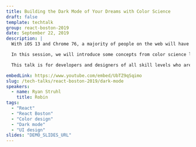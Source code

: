 ```yaml
---
title: Building the Dark Mode of Your Dreams with Color Science
draft: false
template: techtalk
group: react-boston-2019
date: September 22, 2019
description: |
  With iOS 13 and Chrome 76, a majority of people on the web will have the option to switch their browsers to 'dark mode' for the benefit of both the visually impaired and code vampires like me. While transitioning applications to have alternate color modes won't be easy, there are a couple of techniques that developers and designers can use to make it as simple as possible.

  In this session, we will introduce some concepts from color science like luminance, contrast, and chromaticity to help build better, more accessible patterns for color in our applications. We will then look at how to use these patterns in React to build out a sweet looking dark mode for an application.

  This talk is for developers and designers of all skill levels who are thinking about how to build a dark mode for their application or just want to level-up their understanding of color. You will come away with practical patterns to help improve the design consistency and developer experience across light, dark, and every color mode in-between.

embedLink: https://www.youtube.com/embed/UbTZ9qSqimo
slug: /tech-talks/react-boston-2019/dark-mode
speakers:
  - name: Ryan Struhl
    title: Robin
tags:
  - "React"
  - "React Boston"
  - "Color design"
  - "Dark mode"
  - "UI design"
slides: "DEMO_SLIDES_URL"
---
```

